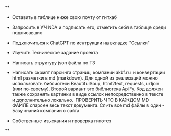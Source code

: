 **

+ Оставить в таблице ниже свою почту от гитхаб

+ Запросить в УЧ NDA и подписать его, отметить себя в таблице среди подписавших

+ Подключиться к ChatGPT по иснтрукции на вкладке "Ссылки"

- Изучить Техническое задание проекта

- Написать структуру json файла по ТЗ

- Написать скрипт парсинга страниц  компании akbf.ru  и конвертации html разметки в md (markdown). Для одной из реализаций можно использовать библиотеки BeautifulSoup, html2text, requests, urljoin (или по-своему). Второй вариант это библиотека ApiFy. Код должен также сохранять картинки в виде ссылок непосредственно в тексте  и дополнительно локально.  ПРОВЕРИТЬ ЧТО В КАЖДОМ MD ФАЙЛЕ спарсен весь текст документа. Слить все md файлы в один - Базу знаний компании с сайта

- Собственные изыскания и проверка гипотез

**